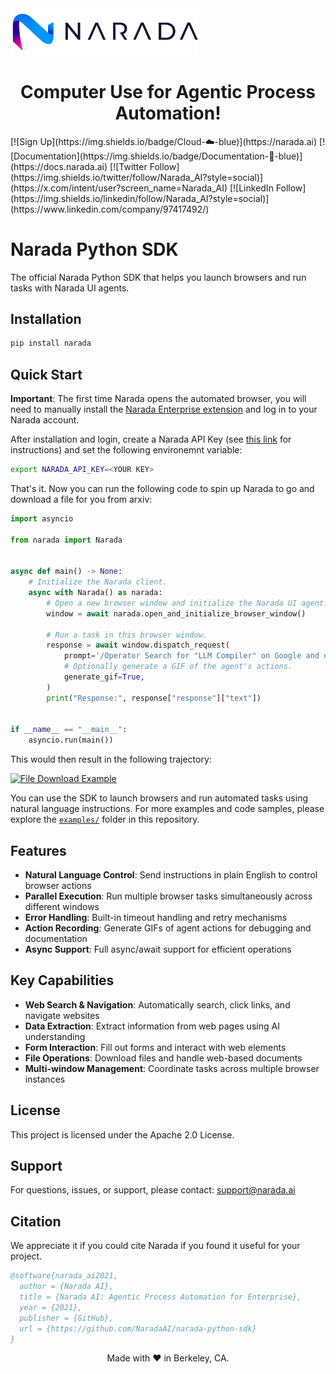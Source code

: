 <picture>
  <source media="(prefers-color-scheme: dark)" srcset="./static/Narada-logo-dark.png">
  <source media="(prefers-color-scheme: light)" srcset="./static/Narada-logo.png">
  <img alt="NARADA AI Logo." src="./static/Narada-logo.png" width="300">
</picture>

<h1 align="center">Computer Use for Agentic Process Automation!</h1>
[![Sign Up](https://img.shields.io/badge/Cloud-☁️-blue)](https://narada.ai)
[![Documentation](https://img.shields.io/badge/Documentation-📖-blue)](https://docs.narada.ai)
[![Twitter Follow](https://img.shields.io/twitter/follow/Narada_AI?style=social)](https://x.com/intent/user?screen_name=Narada_AI)
[![LinkedIn Follow](https://img.shields.io/linkedin/follow/Narada_AI?style=social)](https://www.linkedin.com/company/97417492/)

# Narada Python SDK

The official Narada Python SDK that helps you launch browsers and run tasks with Narada UI agents.

## Installation

```bash
pip install narada
```

## Quick Start

**Important**: The first time Narada opens the automated browser, you will need to manually install the [Narada Enterprise extension](https://chromewebstore.google.com/detail/enterprise-narada-ai-assi/bhioaidlggjdkheaajakomifblpjmokn) and log in to your Narada account.

After installation and login, create a Narada API Key (see [this link](https://docs.narada.ai/documentation/authentication#api-key) for instructions) and set the following environemnt variable:

```bash
export NARADA_API_KEY=<YOUR KEY>
```

That's it. Now you can run the following code to spin up Narada to go and download a file for you from arxiv:

```python
import asyncio

from narada import Narada


async def main() -> None:
    # Initialize the Narada client.
    async with Narada() as narada:
        # Open a new browser window and initialize the Narada UI agent.
        window = await narada.open_and_initialize_browser_window()

        # Run a task in this browser window.
        response = await window.dispatch_request(
            prompt='/Operator Search for "LLM Compiler" on Google and open the first arXiv paper on the results page, then open the PDF. Then download the PDF of the paper.',
            # Optionally generate a GIF of the agent's actions.
            generate_gif=True,
        )
        print("Response:", response["response"]["text"])


if __name__ == "__main__":
    asyncio.run(main())
```

This would then result in the following trajectory:

[![File Download Example](https://imgur.com/uPMAw6h)](youtube.com)


You can use the SDK to launch browsers and run automated tasks using natural language instructions. For more examples and code samples, please explore the [`examples/`](examples/) folder in this repository.

## Features

- **Natural Language Control**: Send instructions in plain English to control browser actions
- **Parallel Execution**: Run multiple browser tasks simultaneously across different windows
- **Error Handling**: Built-in timeout handling and retry mechanisms
- **Action Recording**: Generate GIFs of agent actions for debugging and documentation
- **Async Support**: Full async/await support for efficient operations

## Key Capabilities

- **Web Search & Navigation**: Automatically search, click links, and navigate websites
- **Data Extraction**: Extract information from web pages using AI understanding
- **Form Interaction**: Fill out forms and interact with web elements
- **File Operations**: Download files and handle web-based documents
- **Multi-window Management**: Coordinate tasks across multiple browser instances


## License

This project is licensed under the Apache 2.0 License.

## Support

For questions, issues, or support, please contact: support@narada.ai


## Citation

We appreciate it if you could cite Narada if you found it useful for your project.

```bibtex
@software{narada_ai2021,
  author = {Narada AI},
  title = {Narada AI: Agentic Process Automation for Enterprise},
  year = {2021},
  publisher = {GitHub},
  url = {https://github.com/NaradaAI/narada-python-sdk}
}
```

<div align="center">
Made with ❤️ in Berkeley, CA.
</div>